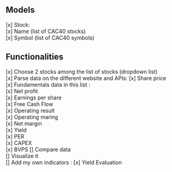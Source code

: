 ## Models

[x] Stock:  
    [x] Name          (list of CAC40 stocks)  
    [x] Symbol        (list of CAC40 symbols)  

## Functionalities

[x] Choose 2 stocks among the list of stocks (dropdown list)  
[x] Parse data on the different website and APIs:
    [x] Share price   
    [x] Fundamentals data in this list :  
        [x] Net profit  
        [x] Earnings per share  
        [x] Free Cash Flow  
        [x] Operating result  
        [x] Operating maring  
        [x] Net margin  
        [x] Yield  
        [x] PER  
        [x] CAPEX  
        [x] BVPS
[] Compare data  
[] Visualize it  
[] Add my own indicators  :
    [x] Yield Evaluation